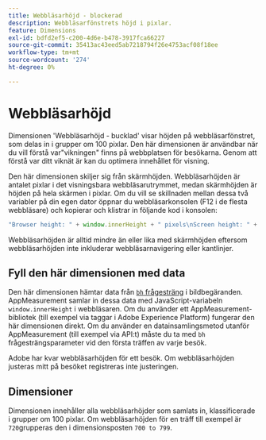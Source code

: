 ```yaml
---
title: Webbläsarhöjd - blockerad
description: Webbläsarfönstrets höjd i pixlar.
feature: Dimensions
exl-id: bdfd2ef5-c200-4d6e-b478-3917fca66227
source-git-commit: 35413ac43eed5ab7218794f26e4753acf08f18ee
workflow-type: tm+mt
source-wordcount: '274'
ht-degree: 0%

---
```


# Webbläsarhöjd

Dimensionen &#39;Webbläsarhöjd - bucklad&#39; visar höjden på webbläsarfönstret, som delas in i grupper om 100 pixlar. Den här dimensionen är användbar när du vill förstå var&quot;vikningen&quot; finns på webbplatsen för besökarna. Genom att förstå var ditt viknät är kan du optimera innehållet för visning.

Den här dimensionen skiljer sig från skärmhöjden. Webbläsarhöjden är antalet pixlar i det visningsbara webbläsarutrymmet, medan skärmhöjden är höjden på hela skärmen i pixlar. Om du vill se skillnaden mellan dessa två variabler på din egen dator öppnar du webbläsarkonsolen (F12 i de flesta webbläsare) och kopierar och klistrar in följande kod i konsolen:

```javascript
"Browser height: " + window.innerHeight + " pixels\nScreen height: " + screen.height + " pixels";
```

Webbläsarhöjden är alltid mindre än eller lika med skärmhöjden eftersom webbläsarhöjden inte inkluderar webbläsarnavigering eller kantlinjer.

## Fyll den här dimensionen med data

Den här dimensionen hämtar data från [`bh` frågesträng](/help/implement/validate/query-parameters.md) i bildbegäranden. AppMeasurement samlar in dessa data med JavaScript-variabeln `window.innerHeight` i webbläsaren. Om du använder ett AppMeasurement-bibliotek (till exempel via taggar i Adobe Experience Platform) fungerar den här dimensionen direkt. Om du använder en datainsamlingsmetod utanför AppMeasurement (till exempel via API:t) måste du ta med `bh` frågesträngsparameter vid den första träffen av varje besök.

Adobe har kvar webbläsarhöjden för ett besök. Om webbläsarhöjden justeras mitt på besöket registreras inte justeringen.

## Dimensioner

Dimensionen innehåller alla webbläsarhöjder som samlats in, klassificerade i grupper om 100 pixlar. Om webbläsarhöjden för en träff till exempel är `720`grupperas den i dimensionsposten `700 to 799`.
